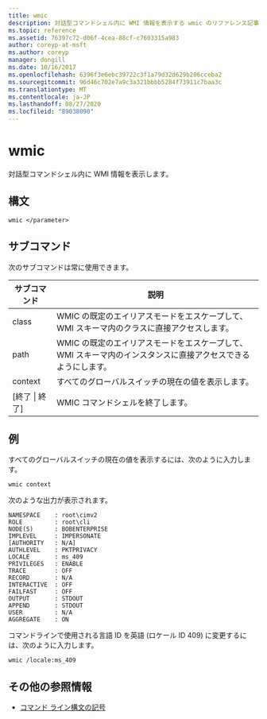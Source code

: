 ```yaml
---
title: wmic
description: 対話型コマンドシェル内に WMI 情報を表示する wmic のリファレンス記事です。
ms.topic: reference
ms.assetid: 76397c72-d06f-4cea-88cf-c7603315a983
author: coreyp-at-msft
ms.author: coreyp
manager: dongill
ms.date: 10/16/2017
ms.openlocfilehash: 6396f3e6ebc39722c3f1a79d32d629b206cceba2
ms.sourcegitcommit: 96d46c702e7a9c3a321bbbb5284f73911c7baa3c
ms.translationtype: MT
ms.contentlocale: ja-JP
ms.lasthandoff: 08/27/2020
ms.locfileid: "89038090"
---
```

# <a name="wmic"></a>wmic



対話型コマンドシェル内に WMI 情報を表示します。



## <a name="syntax"></a>構文

```
wmic </parameter>
```

## <a name="sub-commands"></a>サブコマンド

次のサブコマンドは常に使用できます。

|サブコマンド|説明|
|-----------|-----------|
|class|WMIC の既定のエイリアスモードをエスケープして、WMI スキーマ内のクラスに直接アクセスします。|
|path|WMIC の既定のエイリアスモードをエスケープして、WMI スキーマ内のインスタンスに直接アクセスできるようにします。|
|context|すべてのグローバルスイッチの現在の値を表示します。|
|[終了 \| 終了]|WMIC コマンドシェルを終了します。|

## <a name="examples"></a>例

すべてのグローバルスイッチの現在の値を表示するには、次のように入力します。
```
wmic context
```
次のような出力が表示されます。
```
NAMESPACE    : root\cimv2
ROLE         : root\cli
NODE(S)      : BOBENTERPRISE
IMPLEVEL     : IMPERSONATE
[AUTHORITY   : N/A]
AUTHLEVEL    : PKTPRIVACY
LOCALE       : ms_409
PRIVILEGES   : ENABLE
TRACE        : OFF
RECORD       : N/A
INTERACTIVE  : OFF
FAILFAST     : OFF
OUTPUT       : STDOUT
APPEND       : STDOUT
USER         : N/A
AGGREGATE    : ON
```
コマンドラインで使用される言語 ID を英語 (ロケール ID 409) に変更するには、次のように入力します。
```
wmic /locale:ms_409
```

## <a name="additional-references"></a>その他の参照情報

- [コマンド ライン構文の記号](command-line-syntax-key.md)
